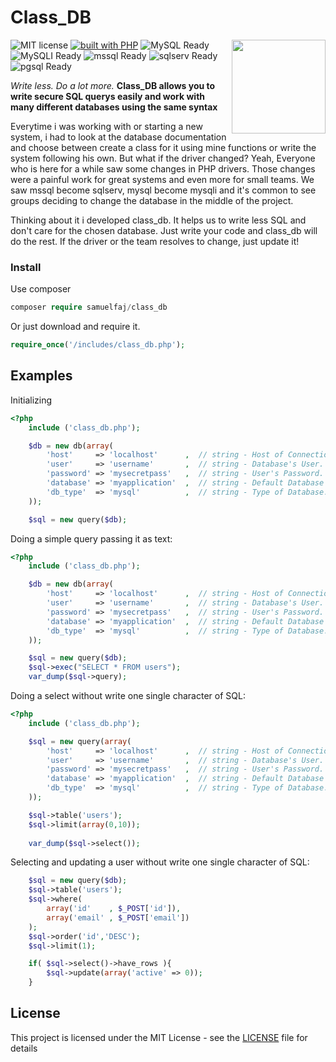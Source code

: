 # Class_DB 
<img src="https://www.issart.com/blog/wp-content/uploads/2017/03/boxbarimage5.jpg" width="150" align="right">

![MIT license](https://img.shields.io/badge/license-MIT-blue.svg)
[![built with PHP](https://img.shields.io/badge/built%20with-PHP-red.svg)](https://www.php.net/)
![MySQL Ready](https://img.shields.io/badge/mysql-ready-green.svg)
![MySQLI Ready](https://img.shields.io/badge/mysqli-ready-green.svg)
![mssql Ready](https://img.shields.io/badge/mssql-ready-green.svg)
![sqlserv Ready](https://img.shields.io/badge/sqlserv-ready-green.svg)
![pgsql Ready](https://img.shields.io/badge/pgsql-ready-green.svg)

*Write less. Do a lot more.*
**Class_DB allows you to write secure SQL querys easily and work with many different databases using the same syntax**

Everytime i was working with or starting a new system, i had to look at the database documentation and choose between create a class for it using mine functions or write the system following his own. But what if the driver changed? Yeah, Everyone who is here for a while saw some changes in PHP drivers. Those changes were a painful work for great systems and even more for small teams. We saw mssql become sqlserv, mysql become mysqli and it's common to see groups deciding to change the database in the middle of the project.

Thinking about it i developed class_db. It helps us to write less SQL and don't care for the chosen database.
Just write your code and class_db will do the rest. If the driver or the team resolves to change, just update it!

### Install
Use composer

```php
composer require samuelfaj/class_db
```

Or just download and require it.

```php
require_once('/includes/class_db.php');
```

## Examples

Initializing
```php
<?php
    include ('class_db.php');

    $db = new db(array(
        'host'     => 'localhost'      ,  // string - Host of Connection.
        'user'     => 'username'       ,  // string - Database's User.
        'password' => 'mysecretpass'   ,  // string - User's Password.
        'database' => 'myapplication'  ,  // string - Default Database name.
        'db_type'  => 'mysql'          ,  // string - Type of Database. (It can be: 'mysql', 'mysqli' , 'mssql' , 'sqlserv' , 'pgsql').
    ));

    $sql = new query($db);
```

Doing a simple query passing it as text:
```php
<?php
    include ('class_db.php');

    $db = new db(array(
        'host'     => 'localhost'      ,  // string - Host of Connection.
        'user'     => 'username'       ,  // string - Database's User.
        'password' => 'mysecretpass'   ,  // string - User's Password.
        'database' => 'myapplication'  ,  // string - Default Database name.
        'db_type'  => 'mysql'          ,  // string - Type of Database. (It can be: 'mysql', 'mysqli' , 'mssql' , 'sqlserv' , 'pgsql').
    ));

    $sql = new query($db);
    $sql->exec("SELECT * FROM users");
    var_dump($sql->query);
```

Doing a select without write one single character of SQL:
```php
<?php
    include ('class_db.php');

    $sql = new query(array(
        'host'     => 'localhost'      ,  // string - Host of Connection.
        'user'     => 'username'       ,  // string - Database's User.
        'password' => 'mysecretpass'   ,  // string - User's Password.
        'database' => 'myapplication'  ,  // string - Default Database name.
        'db_type'  => 'mysql'          ,  // string - Type of Database. (It can be: 'mysql', 'mysqli' , 'mssql' , 'sqlserv' , 'pgsql').
    ));

    $sql->table('users');
    $sql->limit(array(0,10));
	
    var_dump($sql->select());
```

Selecting and updating a user without write one single character of SQL:
```php
    $sql = new query($db);
    $sql->table('users');
    $sql->where(
        array('id'    , $_POST['id']),
        array('email' , $_POST['email'])
    );
    $sql->order('id','DESC');
    $sql->limit(1);

    if( $sql->select()->have_rows ){ 
        $sql->update(array('active' => 0)); 
    }
```

## License

This project is licensed under the MIT License - see the [LICENSE](LICENSE) file for details
